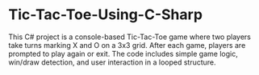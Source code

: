 # Tic-Tac-Toe-Using-C-Sharp
This C# project is a console-based Tic-Tac-Toe game where two players take turns marking X and O on a 3x3 grid. After each game, players are prompted to play again or exit. The code includes simple game logic, win/draw detection, and user interaction in a looped structure.
